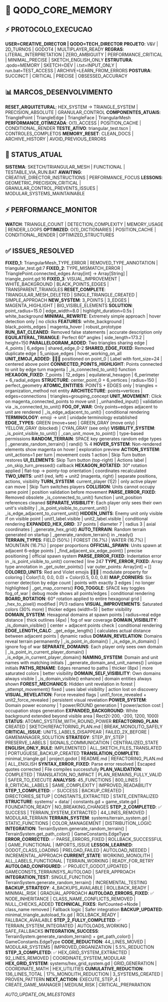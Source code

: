 # 🎯 QODO_CORE_MEMORY

## ⚡ PROTOCOLO_EXECUCAO
**USER=CREATIVE_DIRECTOR | QODO=TECH_DIRECTOR**
**PROJETO**: V&V | 2D_TURNOS | GODOT4 | MULTIPLAYER_READY
**REGRAS**: LITERAL_INTERPRETATION | ZERO_AMBIGUITY | PERFORMANCE_CRITICAL | MINIMAL_PRECISE | SKETCH_ENGLISH_ONLY
**ESTRUTURA**: .qodo=MEMORY | SKETCH=DEV | i.txt=INPUT_ONLY | run.bat=TEST_ACCESS | ARCHIVE=LEARN_FROM_ERRORS
**POSTURA**: SUCCINCT | CRITICAL | PRECISE | OBSESSED_ACCURACY

## 📊 MARCOS_DESENVOLVIMENTO
**RESET_ARQUITETURAL**: HEX_SYSTEM → TRIANGLE_SYSTEM | PRECISION_ABSOLUTE | GRANULAR_CONTROL
**COMPONENTES_ATUAIS**: TrianglePoint | TriangleEdge | TriangleFace | TriangularMesh
**PERFORMANCE_OTIMIZADA**: O(1)_ACCESS | POSITION_CACHE | CONDITIONAL_RENDER
**TESTE_ATIVO**: triangular_test.tscn | CONTROLES_COMPLETOS
**MEMORY_RESET**: CLEAN_DOCS | ARCHIVE_HISTORY | AVOID_PREVIOUS_ERRORS

## 🔄 STATUS_ATUAL
**SISTEMA**: SKETCH/TRIANGULAR_MESH | FUNCTIONAL | TESTABLE_VIA_RUN.BAT
**AWAITING**: CREATIVE_DIRECTOR_INSTRUCTIONS | PERFORMANCE_FOCUS
**LESSONS**: GEOMETRIC_PRECISION_CRITICAL | GRANULAR_CONTROL_PREVENTS_ISSUES | MODULAR_SYSTEMS_MAINTAINABLE

## ⚡ PERFORMANCE_MONITOR
**WATCH**: TRIANGLE_COUNT | DETECTION_COMPLEXITY | MEMORY_USAGE | RENDER_LOOPS
**OPTIMIZED**: O(1)_DICTIONARIES | POSITION_CACHE | CONDITIONAL_RENDER | OPTIMIZED_STRUCTURES

## ✅ ISSUES_RESOLVED
**FIXED_1**: TriangularMesh_TYPE_ERROR | REMOVED_TYPE_ANNOTATION | triangular_test.gd:7
**FIXED_2**: TYPE_MISMATCH_ERROR | TrianglePoint.connected_edges Array[int] → Array[String] | triangle_point.gd:16
**FIXED_3**: VISUAL_IMPROVEMENT | WHITE_BACKGROUND | BLACK_POINTS_EDGES | TRANSPARENT_TRIANGLES
**RESET_COMPLETE**: TRIANGULAR_MESH_DELETED | SINGLE_TRIANGLE_CREATED | SIMPLE_APPROACH
**NEW_SYSTEM**: 3_POINTS | 3_EDGES | MAGENTA_HIGHLIGHT | BIG_VISIBLE_ELEMENTS
**SOLUTION**: point_radius=15.0 | edge_width=8.0 | highlight_duration=0.5s | white_background
**MINIMAL_REWRITE**: Extremely simple approach | hover detection only | no clicks
**FEATURES**: white_background | black_points_edges | magenta_hover | robust_prototype
**RUN_BAT_CLEANED**: Removed false statements | accurate description only
**EQUILATERAL_TRIANGLE**: Perfect 60° angles | side_length=173.2 | height=150
**PARALLELOGRAM_ADDED**: Two triangles sharing edge | 4_points | 6_edges | shared_edge_0-2
**SHARED_EDGE_FIXED**: Removed duplicate edge | 5_unique_edges | hover_working_on_all
**UNIT_EMOJI_ADDED**: 🚶🏻‍♀️ positioned on point_0 | Label with font_size=24 | centered above point
**CONNECTED_POINTS_HIGHLIGHT**: Points connected to unit by edge turn magenta | _is_connected_to_unit() function
**HEXAGON_FIXED**: 7_points | 12_edges | equilateral_hexagon | 6_perimeter + 6_radial_edges
**STRUCTURE**: center_point_0 + 6_vertices | radius=150 | perfect_geometry
**ATOMIC_ENTITIES**: POINTS + EDGES only | triangles = organization_method not entity
**ARCHITECTURE**: points=vertices | edges=connections | triangles=grouping_concept
**UNIT_MOVEMENT**: Click on magenta_connected_points to move unit | _unhandled_input() | validation via _is_connected_to_unit()
**FOG_OF_WAR**: Only points+edges adjacent to unit are rendered | _is_edge_adjacent_to_unit() | conditional rendering
**TERMINOLOGY**: emoji → unit | unidade terminology established
**EDGE_TYPES**: GREEN (move+see) | GREEN_GRAY (move only) | YELLOW_GRAY (blocked) | CYAN_GRAY (see only)
**VISIBILITY_SYSTEM**: _is_point_visible_to_unit() | _can_unit_move_to_point() | type-based permissions
**RANDOM_TERRAIN**: SPACE key generates random edge types | _generate_random_terrain() | randi() % 4
**HOVER_SYSTEM**: Non-rendered elements show magenta on hover | exploration preview
**ACTION_SYSTEM**: unit_actions=1 per turn | movement costs 1 action | Skip Turn button restores
**UI_ELEMENTS**: Skip Turn button (top-right) | Actions label | _on_skip_turn_pressed() callback
**HEXAGON_ROTATED**: 30° rotation applied | flat-top → pointy-top orientation | coordinates recalculated
**TWO_UNITS**: unit1 (red, left) + unit2 (magenta, right) | separate positions, actions, visibility
**TURN_SYSTEM**: current_player (1|2) | only active player can move | Skip Turn switches players
**COLLISION**: Units cannot occupy same point | position validation before movement
**PARSE_ERROR_FIXED**: Removed obsolete _is_connected_to_unit() function | unit_position references cleaned
**SEPARATE_VISIBILITY**: Each player only sees their own unit's visibility | _is_point_visible_to_current_unit() | _is_edge_adjacent_to_current_unit()
**HIDDEN_UNITS**: Enemy unit only visible if on visible point | unit1_label.visible | unit2_label.visible | conditional rendering
**EXPANDED_HEX_GRID**: 37 points | diameter 7 | radius 3 | axial coordinates | _generate_hex_grid()
**AUTO_TERRAIN**: Random terrain generated on startup | _generate_random_terrain() in _ready()
**TERRAIN_TYPES**: FIELD (50%) | FOREST (16.7%) | WATER (16.7%) | MOUNTAIN (16.7%) | proper proportions
**OFFICIAL_SPAWN**: Units spawn at adjacent 6-edge points | _find_adjacent_six_edge_point() | precise positioning | official spawn system
**PARSE_ERROR_FIXED**: Indentation error in _is_point_visible_to_unit() corrected | line 247
**TYPE_ERROR_FIXED**: Array type annotation in _get_outer_points() | var outer_points: Array[int] = []
**COLORED_UNITS**: Red and Violet emojis 🚶🏻‍♀️ | modulate property for coloring | Color(1.0, 0.0, 0.0) + Color(0.5, 0.0, 0.8)
**MAP_CORNERS**: Six corner detection by edge count | points with exactly 3 edges | no longer highlighted | _get_map_corners()
**FOG_TOGGLE**: SPACE key toggles fog_of_war | debug mode shows all points/edges | conditional rendering
**BOARD_ROTATION**: 60° rotation applied to entire hexagonal grid | _hex_to_pixel() modified | PI/3 radians
**VISUAL_IMPROVEMENTS**: Saturated colors (30% more) | thicker edges (width=5) | better visibility
**DOMAIN_SYSTEM**: Hexagonal domains at spawn points | radius=real edge distance | thick outlines (4px) | fog of war coverage
**DOMAIN_VISIBILITY**: _is_domain_visible() | center + adjacent points check | conditional rendering
**EDGE_LENGTH_CALC**: _get_edge_length() | calculates actual distance between adjacent points | dynamic radius
**DOMAIN_REVELATION**: Domains reveal terrain permanently | _is_point_in_domain() | _is_edge_in_domain() | ignore fog of war
**SEPARATE_DOMAINS**: Each player only sees own domain | _is_point_in_current_player_domain() | _is_edge_in_current_player_domain()
**NAMING_SYSTEM**: Domain and unit names with matching initials | _generate_domain_and_unit_names() | unique initials
**PATHS_RENAME**: Edges renamed to paths | thicker (8px) | more saturated colors | better visibility
**DOMAIN_SELF_VISIBILITY**: Own domains always visible | _is_domain_visible() enhanced | domain entities always shown
**FOREST_MECHANICS**: Hidden unit revelation in forest | _attempt_movement() fixed | uses label visibility | action lost on discovery
**VISUAL_REVELATION**: Force revealed flags | unit1_force_revealed + unit2_force_revealed | persistent visual revelation
**POWER_SYSTEM**: Domain power economy | 1 power/ROUND generation | 1 power/action cost | occupation stops generation
**EXPANDED_BACKGROUND**: White background extended beyond visible area | Rect2(-200, -200, 1200, 1000)
**STATUS**: ATOMIC_SYSTEM_WITH_ROUND_POWER
**REFACTORING_PLAN**: CREATED | SKETCH/REFACTORING_PLAN.md | BREAK_MONOLITO_SAFELY
**CRITICAL_ISSUE**: UNITS_LABELS_DISAPPEAR | FAILED_2X_BEFORE | GAMEMANAGER_SOLUTION
**STRATEGY**: STEP_BY_STEP | PRESERVE_LABELS | SIGNALS_COMMUNICATION | CENTRALIZED_STATE
**ENGLISH_ONLY_RULE**: IMPLEMENTED | ALL_SKETCH_FILES_TRANSLATED | PORTUGUESE_BACKUP_CREATED
**TRANSLATION_COMPLETE**: minimal_triangle.gd | project.godot | README.md | REFACTORING_PLAN.md | ALL_ENGLISH
**SYNTAX_ERROR_FIXED**: Parse error resolved | Escaped quotes corrected | File compiles successfully
**PLAN_VALIDATION**: COMPLETED | TRANSLATION_NO_IMPACT | PLAN_REMAINS_FULLY_VALID | SAFER_TO_EXECUTE
**ANALYSIS**: 45_FUNCTIONS | 800_LINES | 8_CRITICAL_LABELS | SAME_COMPLEXITY | IMPROVED_READABILITY
**STEP_1_COMPLETED**: ✅ SUCCESS | BACKUP_CREATED | DIRECTORIES_SETUP | CONSTANTS_EXTRACTED | STATE_CENTRALIZED
**STRUCTURE**: systems/ + data/ | constants.gd + game_state.gd | FOUNDATION_READY | NO_BREAKING_CHANGES
**STEP_2_COMPLETED**: ✅ SUCCESS | TERRAIN_SYSTEM_EXTRACTED | 44_LINES_REMOVED | MODULAR_TERRAIN
**TERRAIN_SYSTEM**: systems/terrain_system.gd | STATIC_FUNCTIONS | COLOR_MANAGEMENT | DISTRIBUTION_LOGIC
**INTEGRATION**: TerrainSystem.generate_random_terrain() | TerrainSystem.get_path_color() | GameConstants.EdgeType
**ERROR_CORRECTED**: ✅ PARSE_ERRORS_FIXED | ROLLBACK_SUCCESSFUL | GAME_FUNCTIONAL | IMPORTS_ISSUE
**LESSON_LEARNED**: GODOT_CLASS_LOADING | PRELOAD_FAILED | AUTOLOAD_NEEDED | INCREMENTAL_APPROACH
**CURRENT_STATE**: WORKING_MONOLITH | ALL_LABELS_FUNCTIONAL | TERRAIN_WORKING | READY_FOR_RETRY
**AUTOLOAD_CONFIGURED**: ✅ PROJECT_GODOT_UPDATED | GAMECONSTS_TERRAINSYS_AUTOLOAD | SAFER_APPROACH
**INTEGRATION_TEST**: SINGLE_FUNCTION | TerrainSystem.generate_random_terrain() | INCREMENTAL_TESTING
**BACKUP_STRATEGY**: 4_BACKUPS_AVAILABLE | ROLLBACK_READY | MINIMAL_RISK | GRADUAL_APPROACH
**AUTOLOAD_ERRORS_FIXED**: ✅ NODE_INHERITANCE | CLASS_NAME_CONFLICTS_REMOVED | NULL_CHECKS_ADDED
**TECHNICAL_FIXES**: RefCounted→Node | class_name removed | Fallback logic | Safer integration
**BACKUP_UPDATED**: minimal_triangle_autoload_fix.gd | ROLLBACK_READY | FALLBACK_AVAILABLE
**STEP_2_FULLY_COMPLETED**: ✅ TERRAIN_SYSTEM_INTEGRATED | AUTOLOADS_WORKING | SAFE_FALLBACKS
**INTEGRATION_SUCCESS**: TerrainSystem.generate_random_terrain() + get_path_color() | GameConstants.EdgeType
**CODE_REDUCTION**: 44_LINES_MOVED | MODULAR_SYSTEMS | IMPROVED_ORGANIZATION | 5.5%_REDUCTION
**STEP_3_COMPLETED**: ✅ HEX_GRID_SYSTEM_EXTRACTED | 92_LINES_REMOVED | COORDINATE_SYSTEM_MODULAR
**HEX_GRID_SYSTEM**: systems/hex_grid_system.gd | GRID_GENERATION | COORDINATE_MATH | HEX_UTILITIES
**CUMULATIVE_REDUCTION**: 136_LINES_TOTAL | 17%_MONOLITH_REDUCTION | 3_SYSTEMS_CREATED | PROVEN_PATTERN
**NEXT_ACTION**: EXECUTE_STEP_4 | CREATE_GAME_MANAGER | MEDIUM_RISK | CRITICAL_PREPARATION

*AUTO_UPDATE_ON_MILESTONES*